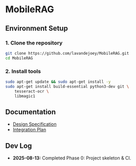 # MobileRAG


## Environment Setup
### 1. Clone the repository
```bash
git clone https://github.com/lavandejoey/MobileRAG.git
cd MobileRAG
```
### 2. Install tools
```bash
sudo apt-get update && sudo apt-get install -y
sudo apt-get install build-essential python3-dev git \
    tesseract-ocr \
    libmagic1
```



## Documentation

- [Design Specification](./docs/01_Design_Spec.md)
- [Integration Plan](./docs/02_Integration_Plan.md)

## Dev Log

- **2025-08-13:** Completed Phase 0: Project skeleton & CI.
